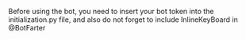 Before using the bot, you need to insert your bot token into the initialization.py file, and also do not forget to include InlineKeyBoard in @BotFarter
